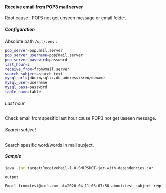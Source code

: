 #### Receive email from POP3 mail server  
Root cause : POP3 not get unseen message or email folder.  

##### Configuration  
Absolute path ``` /opt/.env ``` :  
```bash
pop_server=pop.mail.server
pop_server_username=pop@mail.server
pop_server_password=password
last_hour=3
receive_from=from@mail.server
search_subject=search_text
mysql_url=jdbc:mysql://db_address:3306/dbname
mysql_user=username
mysql_pass=password
table_name=table
```

###### Last hour  
Check email from spesific last hour cause POP3 not get unseen message.  

###### Search subject  
Search spesific word/words in mail subject.  

##### Sample
```bash
java -jar target/ReceiveMail-1.0-SNAPSHOT-jar-with-dependencies.jar
```
```output```  
```bash
Email from=test@mail.com at=2020-04-11 03:07:50 about=test_subject request=test_body
```



